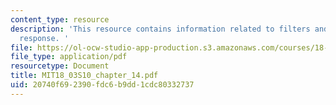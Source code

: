```yaml
---
content_type: resource
description: 'This resource contains information related to filters and frequency
  response. '
file: https://ol-ocw-studio-app-production.s3.amazonaws.com/courses/18-03-differential-equations-spring-2010/20740f692390fdc6b9dd1cdc80332737_MIT18_03S10_chapter_14.pdf
file_type: application/pdf
resourcetype: Document
title: MIT18_03S10_chapter_14.pdf
uid: 20740f69-2390-fdc6-b9dd-1cdc80332737
---
```

